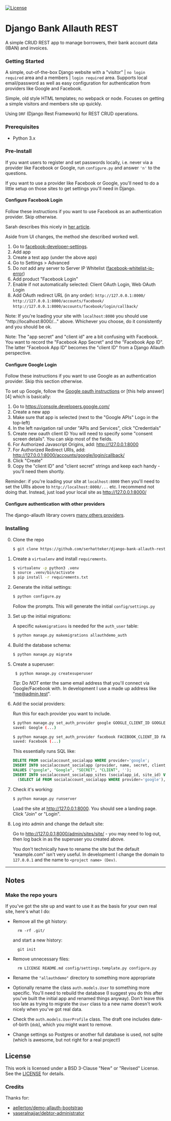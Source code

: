 [![License](https://img.shields.io/badge/License-BSD%203--Clause-blue.svg)](https://opensource.org/licenses/BSD-3-Clause)

# Django Bank Allauth REST
A simple CRUD REST app to manage borrowers, their bank account data (IBAN) and
invoices.

### Getting Started
A simple, out-of-the-box Django website with a "visitor" | `no login required` area
and a members | `login required` area. Supports local email/password as well as easy
configuration for authentication from providers like Google and Facebook.

Simple, old style HTML templates; no webpack or node. Focuses on getting a simple
visitors and members site up quickly.

Using `DRF` (Django Rest Framework) for REST CRUD operations.

### Prerequisites
* Python 3.x


### Pre-Install
If you want users to register and set passwords locally, i.e. never via a provider
like Facebook or Google, run `configure.py` and answer `'n'` to the questions.

If you want to use a provider like Facebook or Google, you'll need to do a little setup
on those sites to get settings you'll need in Django.

#### Configure Facebook Login
Follow these instructions if you want to use Facebook as an authentication provider.
Skip otherwise.

Sarah describes this nicely in [her article][2].

Aside from UI changes, the method she described worked well.

1. Go to [facebook-developer-settings].
2. Add app
3. Create a test app (under the above app)
4. Go to Settings > Advanced
5. Do *not* add any server to Server IP Whitelist ([facebook-whitelist-ip-error])
6. Add product "Facebook Login"
7. Enable if not automatically selected: Client OAuth Login, Web OAuth Login
8. Add OAuth redirect URL (in any order):
  `http://127.0.0.1:8000/`
  `http://127.0.0.1:8000/accounts/facebook/`
  `http://127.0.0.1:8000/accounts/facebook/login/callback/`

  Note: If you're loading your site with `localhost:8000` you should use "http://localhost:8000/..."
  above. Whichever you choose, do it consistently and you should be ok.

Note: The "app secret" and "client id" are a bit confusing with Facebook.
You want to record the "Facebook App Secret" and the "Facebook App ID". The latter
"Facebook App ID" becomes the "client ID" from a Django Allauth perspective.

#### Configure Google Login
Follow these instructions if you want to use Google as an authentication provider.
Skip this section otherwise.

To set up Google, follow the [Google oauth instructions][3] or [this help answer][4]
which is basically:

1. Go to https://console.developers.google.com/
2. Create a new app
3. Make sure that app is selected (next to the "Google APIs" Logo in the top-left)
4. In the left navigation rail under "APIs and Services", click "Credentials"
5. Create new oauth client ID
   You will need to specify some "consent screen details". You can skip most
   of the fields.
6. For Authorized Javascript Origins, add: http://127.0.0.1:8000
7. For Authorized Redirect URIs, add: http://127.0.0.1:8000/accounts/google/login/callback/
8. Click "Create"
9. Copy the "client ID" and "client secret" strings and keep each handy - you'll need them shortly.

Reminder: if you're loading your site at `localhost:8000` then you'll need to set the
URIs above to `http://localhost:8000/...` etc. I recommend not doing that. Instead, just
load your local site as http://127.0.0.1:8000/

#### Configure authentication with other providers
The django-allauth library covers [many others providers][allauth-providers].


### Installing
0. Clone the repo

    ```bash
    $ git clone https://github.com/serhatteker/django-bank-allauth-rest.git
    ```

1. Create a `virtualenv` and install `requirements`.

    ```bash
    $ virtualenv -p python3 .venv
    $ source .venv/bin/activate
    $ pip install -r requirements.txt
    ```

2. Generate the initial settings:

      ```bash
      $ python configure.py
      ```

   Follow the prompts. This will generate the initial `config/settings.py`

3. Set up the initial migrations:

   A specific `makemigrations` is needed for the `auth_user` table:

    ```bash
    $ python manage.py makemigrations allauthdemo_auth
    ```

4. Build the database schema:

    ```bash
    $ python manage.py migrate
    ```

5. Create a superuser:

        $ python manage.py createsuperuser

   _Tip_: Do _NOT_ enter the same email address that you'll connect via Google/Facebook with.
   In development I use a made up address like "me@admin.test".

6. Add the social providers:

   Run this for each provider you want to include.

    ```bash
    $ python manage.py set_auth_provider google GOOGLE_CLIENT_ID GOOGLE_SECRET_ID
    saved: Google (...)
    ```

    ```bash
    $ python manage.py set_auth_provider facebook FACEBOOK_CLIENT_ID FACEBOOK_SECRET_ID
    saved: Facebook (...)
    ```

   This essentially runs SQL like:

    ```sql
    DELETE FROM socialaccount_socialapp WHERE provider='google';
    INSERT INTO socialaccount_socialapp (provider, name, secret, client_id, `key`)
    VALUES ("google", "Google", "SECRET", "CLIENT", '');
    INSERT INTO socialaccount_socialapp_sites (socialapp_id, site_id) VALUES (
      (SELECT id FROM socialaccount_socialapp WHERE provider='google'),1);
    ```

8. Check it's working:

    ```bash
    $ python manage.py runserver
    ```

   Load the site at http://127.0.0.1:8000. You should see a landing page. Click
   "Join" or "Login".


9. Log into admin and change the default site:

   Go to http://127.0.0.1:8000/admin/sites/site/ - you may need to log out, then log back in as the
   superuser you created above.

   You don't technically have to rename the site but the default "example.com" isn't very useful.
   In development I change the domain to `127.0.0.1` and the name to `<project name> (Dev)`.


---

## Notes

### Make the repo yours

If you've got the site up and want to use it as the basis for your own real site,
here's what I do:

- Remove all the git history:

        rm -rf .git/

  and start a new history:

        git init

- Remove unnecessary files:

        rm LICENSE README.md config/settings.template.py configure.py

- Rename the `"allauthdemo"` directory to something more appropriate

- Optionally rename the class `auth.models.User` to something more specific.
  You'll need to rebuild the database (I suggest you do this after you've built the
  initial app and renamed things anyway). Don't leave this too late as trying to
  migrate the `User` class to a new name doesn't work nicely when you've got real data.

- Check the `auth.models.UserProfile` class. The draft one includes date-of-birth (`dob`),
  which you might want to remove.

- Change settings so Postgres or another full database is used, not sqlite (which is
  awesome, but not right for a real project!)


## License
This work is licensed under a BSD 3-Clause "New" or "Revised" License. See the
[LICENSE](./LICENSE) for details.


### Credits
Thanks for:
* [aellerton/demo-allauth-bootstrap]
* [yaseralnajjar/debtor-administrator]


[aellerton/demo-allauth-bootstrap]: https://github.com/aellerton/demo-allauth-bootstrap
[yaseralnajjar/debtor-administrator]: https://github.com/yaseralnajjar/debtor-administrator
[django-allauth]: https://github.com/pennersr/django-allauth
[facebook-developer-settings]: https://developers.facebook.com/
[facebook-whitelist-ip-error]: http://stackoverflow.com/questions/21118089/uncaught-oauthexception-this-ip-cant-make-requests-for-that-application
[allauth-providers]: https://django-allauth.readthedocs.io/en/latest/providers.html
[2]: http://www.sarahhagstrom.com/2013/09/the-missing-django-allauth-tutorial/#Create_and_configure_a_Facebook_app
[3]: https://developers.google.com/+/web/api/rest/oauth#login-scopes
